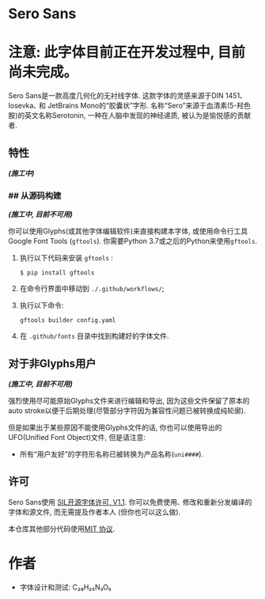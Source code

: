 # Sero Sans

# 注意: 此字体目前正在开发过程中, 目前尚未完成。

Sero Sans是一款高度几何化的无衬线字体. 这款字体的灵感来源于DIN 1451､ Iosevka､ 和 JetBrains Mono的“胶囊状”字形. 名称“Sero”来源于血清素(5-羟色胺)的英文名称Serotonin, 一种在人脑中发现的神经递质, 被认为是愉悦感的贡献者.

## 特性

 ***(施工中)***

### ## 从源码构建

***(施工中, 目前不可用)***

你可以使用Glyphs(或其他字体编辑软件)来直接构建本字体, 或使用命令行工具Google Font Tools (`gftools`). 你需要Python 3.7或之后的Python来使用`gftools`.

1. 执行以下代码来安装 `gftools` :
   
   ```
   $ pip install gftools
   ```

2. 在命令行界面中移动到 `./.github/workflows/`;

3. 执行以下命令:
   
   ```
   gftools builder config.yaml
   ```

4. 在 `.github/fonts` 目录中找到构建好的字体文件.

## 对于非Glyphs用户

***(施工中, 目前不可用)***

强烈使用尽可能原始Glyphs文件来进行编辑和导出, 因为这些文件保留了原本的auto stroke以便于后期处理(尽管部分字符因为兼容性问题已被转换成纯轮廓).

但是如果出于某些原因不能使用Glyphs文件的话, 你也可以使用导出的UFO(Unified Font Object)文件, 但是请注意:

- 所有“用户友好”的字符形名称已被转换为产品名称(`uni####`).
  
  

## 许可

Sero Sans使用 [SIL开源字体许可, V1.1](https://github.com/26F-Studio/26F-Sans/blob/main/OFL.txt). 你可以免费使用､ 修改和重新分发编译的字体和源文件, 而无需提及作者本人 (但你也可以这么做).

本仓库其他部分代码使用[MIT 协议](https://github.com/26F-Studio/26F-Sans/blob/main/MIT.txt).

# 作者

- 字体设计和测试: C₂₉H₂₅N₃O₅ 
